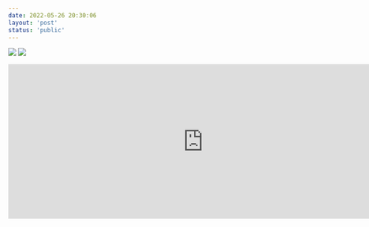 ```yaml
---
date: 2022-05-26 20:30:06
layout: 'post'
status: 'public'
---
```


![](https://inz.oss-cn-beijing.aliyuncs.com/Images/Kite/09.jpg)
![](https://inz.oss-cn-beijing.aliyuncs.com/Images/Kite/10.jpg)

<iframe width="790" height="315" src="https://www.youtube.com/embed/dNnidZ0vKcw" title="YouTube video player" frameborder="0" allow="accelerometer; autoplay; clipboard-write; encrypted-media; gyroscope; picture-in-picture" allowfullscreen></iframe>